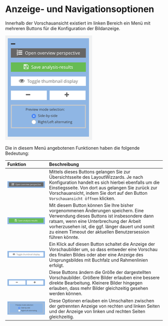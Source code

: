# Anzeige- und Navigationsoptionen

Innerhalb der Vorschauansicht existiert im linken Bereich ein Menü mit mehreren Buttons für die Konfiguration der Bildanzeige.

![Men&#xFC; f&#xFC;r die Anzeige- und Navigationsoptionen](../../../../.gitbook/assets/intranda_step_crop_17.png)

Die in diesem Menü angebotenen Funktionen haben die folgende Bedeutung:

| Funktion | Beschreibung |
| :--- | :--- |
| ![](../../../../.gitbook/assets/intranda_step_crop_23.png) | Mittels dieses Buttons gelangen Sie zur Übersichtsseite des LayoutWizzards. Je nach Konfiguration handelt es sich hierbei ebenfalls um die Einstiegsseite. Von dort aus gelangen Sie zurück zur Vorschauansicht, indem Sie dort auf den Button `Vorschauansicht öffnen` klicken. |
| ![](../../../../.gitbook/assets/intranda_step_crop_22.png) | Mit diesem Button können Sie Ihre bisher vorgenommenen Änderungen speichern. Eine Verwendung dieses Buttons ist insbesondere dann ratsam, wenn eine Unterbrechung der Arbeit vorherzusehen ist, die ggf. länger dauert und somit zu einem Timeout der aktuellen Benutzersession führen könnte. |
| ![](../../../../.gitbook/assets/intranda_step_crop_21.png) | Ein Klick auf diesen Button schaltet die Anzeige der Vorschaubilder um, so dass entweder eine Vorschau des finalen Bildes oder aber eine Anzeige des Ursprungsbildes mit Buchfalz und Rahmenlinien erfolgt. |
| ![](../../../../.gitbook/assets/intranda_step_crop_20.png) | Diese Buttons ändern die Größe der dargestellten Vorschaubilder. Größere Bilder erlauben eine bessere direkte Bearbeitung. Kleinere Bilder hingegen erlauben, dass mehr Bilder gleichzeitig gesehen werden können. |
| ![](../../../../.gitbook/assets/intranda_step_crop_19.png) | Diese Optionen erlauben ein Umschalten zwischen der getrennten Anzeige von rechten und linken Seiten und der Anzeige von linken und rechten Seiten gleichzeitig. |

